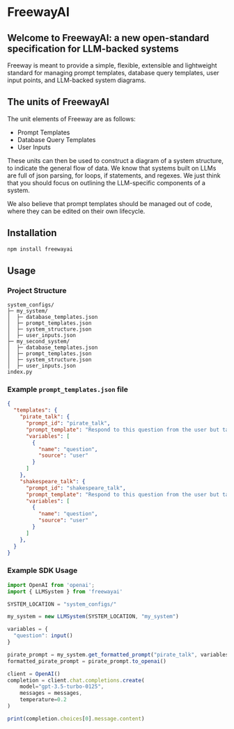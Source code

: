 # FreewayAI

## Welcome to FreewayAI: a new open-standard specification for LLM-backed systems  
Freeway is meant to provide a simple, flexible, extensible and lightweight standard for
managing prompt templates, database query templates, user input points, and LLM-backed system diagrams.

## The units of FreewayAI  
The unit elements of Freeway are as follows:  
- Prompt Templates  
- Database Query Templates  
- User Inputs  

These units can then be used to construct a diagram of a system structure, to indicate the general 
flow of data. We know that systems built on LLMs are full of json parsing, for loops, if statements, 
and regexes. We just think that you should focus on outlining the LLM-specific components of a system.

We also believe that prompt templates should be managed out of code, where they can be edited on 
their own lifecycle.

## Installation

```bash
npm install freewayai
```

## Usage

### Project Structure

```
system_configs/
├─ my_system/
│  ├─ database_templates.json
│  ├─ prompt_templates.json
│  ├─ system_structure.json
│  ├─ user_inputs.json
├─ my_second_system/
│  ├─ database_templates.json
│  ├─ prompt_templates.json
│  ├─ system_structure.json
│  ├─ user_inputs.json
index.py
```

### Example `prompt_templates.json` file

```json
{
  "templates": {
    "pirate_talk": {
      "prompt_id": "pirate_talk",
      "prompt_template": "Respond to this question from the user but talk like a pirate: {question}. Answer: ",
      "variables": [
        {
          "name": "question",
          "source": "user"
        }
      ]
    },
    "shakespeare_talk": {
      "prompt_id": "shakespeare_talk",
      "prompt_template": "Respond to this question from the user but talk like Shakespeare: {question}. Answer: ",
      "variables": [
        {
          "name": "question",
          "source": "user"
        }
      ]
    },
  }
}
```

### Example SDK Usage

```js
import OpenAI from 'openai';
import { LLMSystem } from 'freewayai'

SYSTEM_LOCATION = "system_configs/"

my_system = new LLMSystem(SYSTEM_LOCATION, "my_system")

variables = {
  "question": input()
}

pirate_prompt = my_system.get_formatted_prompt("pirate_talk", variables)
formatted_pirate_prompt = pirate_prompt.to_openai()

client = OpenAI()
completion = client.chat.completions.create(
    model="gpt-3.5-turbo-0125",
    messages = messages,
    temperature=0.2
)

print(completion.choices[0].message.content)
```